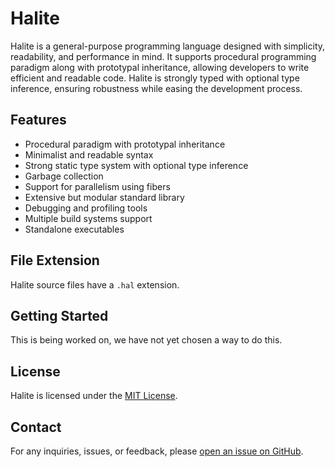 # Halite

Halite is a general-purpose programming language designed with simplicity, readability, and performance in mind. It supports procedural programming paradigm along with prototypal inheritance, allowing developers to write efficient and readable code. Halite is strongly typed with optional type inference, ensuring robustness while easing the development process.

## Features

- Procedural paradigm with prototypal inheritance
- Minimalist and readable syntax
- Strong static type system with optional type inference
- Garbage collection
- Support for parallelism using fibers
- Extensive but modular standard library
- Debugging and profiling tools
- Multiple build systems support
- Standalone executables

## File Extension

Halite source files have a `.hal` extension.

## Getting Started

This is being worked on, we have not yet chosen a way to do this.

## License

Halite is licensed under the [MIT License](LICENSE).

## Contact

For any inquiries, issues, or feedback, please [open an issue on GitHub](https://github.com/halitelang/halc/issues).
